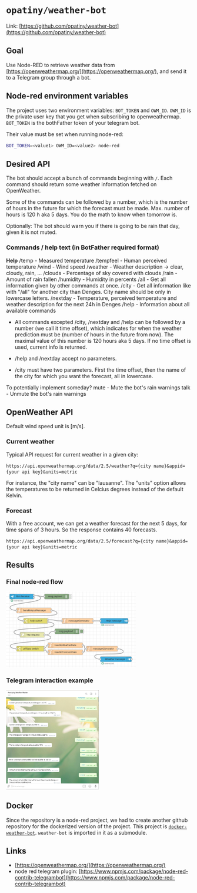 # `opatiny/weather-bot`

Link: [https://github.com/opatiny/weather-bot](https://github.com/opatiny/weather-bot)

## Goal

Use Node-RED to retrieve weather data from [https://openweathermap.org/](https://openweathermap.org/), and send it to a Telegram group through a bot.

## Node-red environment variables

The project uses two environment variables: `BOT_TOKEN` and `OWM_ID`. `OWM_ID` is the private user key that you get when subscribing to openweathermap. `BOT_TOKEN` is the bothFather token of your telegram bot.

Their value must be set when running node-red:
```bash
BOT_TOKEN=<value1> OWM_ID=<value2> node-red
```

## Desired API

The bot should accept a bunch of commands beginning with `/`. Each command should return some weather information fetched on OpenWeather.

Some of the commands can be followed by a number, which is the number of hours in the future for which the forecast must be made. Max. number of hours is 120 h aka 5 days. You do the math to know when tomorrow is.

Optionally: The bot should warn you if there is going to be rain that day, given it is not muted.

### Commands / help text (in BotFather required format)

**Help**
/temp - Measured temperature
/tempfeel - Human perceived temperature
/wind - Wind speed
/weather - Weather description -> clear, cloudy, rain, ...
/clouds - Percentage of sky covered with clouds
/rain - Amount of rain fallen
/humidity - Humidity in percents
/all - Get all information given by other commands at once.
/city - Get all information like with "/all" for another city than Denges. City name should be only in lowercase letters.
/nextday - Temperature, perceived temperature and weather description for the next 24h in Denges
/help - Information about all available commands

- All commands excepted /city, /nextday and /help can be followed by a number (we call it time offset), which indicates for when the weather prediction must be (number of hours in the future from now). The maximal value of this number is 120 hours aka 5 days. If no time offset is used, current info is returned.

- /help and /nextday accept no parameters.

- /city must have two parameters. First the time offset, then the name of the city for which you want the forecast, all in lowercase.

To potentially implement someday?
mute - Mute the bot's rain warnings
talk - Unmute the bot's rain warnings

## OpenWeather API

Default wind speed unit is [m/s].

### Current weather

Typical API request for current weather in a given city:

```url
https://api.openweathermap.org/data/2.5/weather?q={city name}&appid={your api key}&units=metric
```

For instance, the "city name" can be "lausanne". The "units" option allows the temperatures to be returned in Celcius degrees instead of the default Kelvin.

### Forecast

With a free account, we can get a weather forecast for the next 5 days, for time spans of 3 hours. So the response contains 40 forecasts.

```url
https://api.openweathermap.org/data/2.5/forecast?q={city name}&appid={your api key}&units=metric
```

## Results

### Final node-red flow
<img src="./images/weatherBot-v1.png" alt="./images/weatherBot-v1.png" width="70%" class="center">

### Telegram interaction example
<img src="./images/weatherBot-interaction.png" alt="./images/weatherBot-interaction.png" width="50%" class="center">

## Docker

Since the repository is a node-red project, we had to create another github repository for the dockerized version of the project. This project is [`docker-weather-bot`](https://github.com/opatiny/docker-weather-bot). `weather-bot` is imported in it as a submodule.

## Links
- [https://openweathermap.org/](https://openweathermap.org/)
- node red telegram plugin: [https://www.npmjs.com/package/node-red-contrib-telegrambot](https://www.npmjs.com/package/node-red-contrib-telegrambot)
